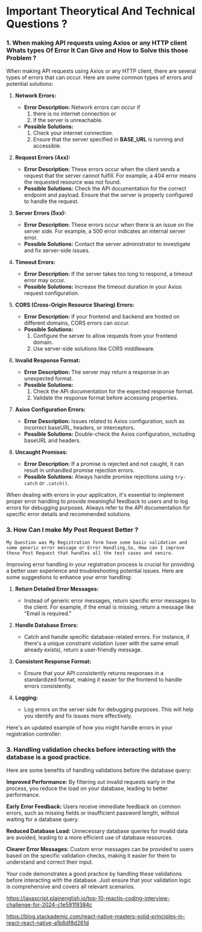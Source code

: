 # Important Theorytical And Technical Questions ?

### 1. When making API requests using Axios or any HTTP client Whats types Of Error It Can Give and How to Solve this those Problem ?

When making API requests using Axios or any HTTP client, there are several types of errors that can occur. Here are some common types of errors and potential solutions:

1. <b>Network Errors:</b>
    * **Error Description:** Network errors can occur if 
       1. there is no internet connection or 
       2. if the server is unreachable.
    * **Possible Solutions:** 
        1. Check your internet connection.
        2. Ensure that the server specified in **BASE_URL** is running and accessible.
2. <b>Request Errors (4xx):</b>
    * **Error Description:** These errors occur when the client sends a request that the server cannot fulfill. For example, a 404 error means the requested resource was not found.
    * **Possible Solutions:**
        Check the API documentation for the correct endpoint and payload.
        Ensure that the server is properly configured to handle the request.
3. **Server Errors (5xx):**
   * **Error Description:** These errors occur when there is an issue on the server side. For example, a 500 error indicates an internal server error.
   * **Possible Solutions:**
        Contact the server administrator to investigate and fix server-side issues.
4. **Timeout Errors:**
   * **Error Description:** If the server takes too long to respond, a timeout error may occur.
   *  **Possible Solutions:**
        Increase the timeout duration in your Axios request configuration.
5. **CORS (Cross-Origin Resource Sharing) Errors:**
   * **Error Description:** If your frontend and backend are hosted on different domains, CORS errors can occur.
   * **Possible Solutions:**
       1. Configure the server to allow requests from your frontend domain.
       2. Use server-side solutions like CORS middleware.
        
6. **Invalid Response Format:**
   * **Error Description:** The server may return a response in an unexpected format.
   * **Possible Solutions:**
       1. Check the API documentation for the expected response format.
       2. Validate the response format before accessing properties.
7. **Axios Configuration Errors:**
    * **Error Description:** Issues related to Axios configuration, such as incorrect baseURL, headers, or interceptors.
    * **Possible Solutions:** 
            Double-check the Axios configuration, including baseURL and headers.

8. **Uncaught Promises:**
    * **Error Description:** If a promise is rejected and not caught, it can result in unhandled promise rejection errors.
    * **Possible Solutions:**
Always handle promise rejections using `try-catch` or `.catch()`.

When dealing with errors in your application, it's essential to implement proper error handling to provide meaningful feedback to users and to log errors for debugging purposes. Always refer to the API documentation for specific error details and recommended solutions.



### 3. How Can I make My Post Request Better ? 
`My Question was My Registration form have some basic validation and some generic error message or Error Handling,So, How can I improve these Post Request that handles all the test cases and seniro.`

Improving error handling in your registration process is crucial for providing a better user experience and troubleshooting potential issues. Here are some suggestions to enhance your error handling:

1. **Return Detailed Error Messages:**
    * Instead of generic error messages, return specific error messages to the client. For example, if the email is missing, return a message like "Email is required."

2. **Handle Database Errors:**

    * Catch and handle specific database-related errors. For instance, if there's a unique constraint violation (user with the same email already exists), return a user-friendly message.

3. **Consistent Response Format:**

    * Ensure that your API consistently returns responses in a standardized format, making it easier for the frontend to handle errors consistently.

4. **Logging:**
    * Log errors on the server side for debugging purposes. This will help you identify and fix issues more effectively.

Here's an updated example of how you might handle errors in your registration controller:



### 3. Handling validation checks before interacting with the database is a good practice.


Here are some benefits of handling validations before the database query:

**Improved Performance:** By filtering out invalid requests early in the process, you reduce the load on your database, leading to better performance.

**Early Error Feedback:** Users receive immediate feedback on common errors, such as missing fields or insufficient password length, without waiting for a database query.

**Reduced Database Load:** Unnecessary database queries for invalid data are avoided, leading to a more efficient use of database resources.

**Clearer Error Messages:** Custom error messages can be provided to users based on the specific validation checks, making it easier for them to understand and correct their input.

Your code demonstrates a good practice by handling these validations before interacting with the database. Just ensure that your validation logic is comprehensive and covers all relevant scenarios.

https://javascript.plainenglish.io/top-10-reactjs-coding-interview-challenge-for-2024-c1e591f9384c

https://blog.stackademic.com/react-native-masters-solid-principles-in-react-react-native-a1b8df8d261d